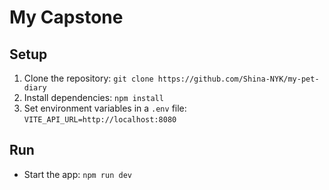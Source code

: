 # My Capstone

## Setup

1. Clone the repository: `git clone https://github.com/Shina-NYK/my-pet-diary`
2. Install dependencies: `npm install`
3. Set environment variables in a `.env` file: `VITE_API_URL=http://localhost:8080`

## Run

-   Start the app: `npm run dev`
